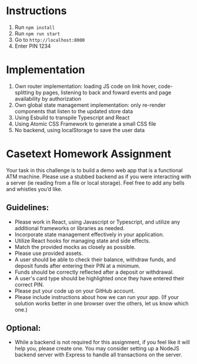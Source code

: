 # Instructions

1. Run `npm install`
2. Run `npm run start`
3. Go to `http://localhost:8000`
4. Enter PIN 1234

# Implementation
1. Own router implementation: loading JS code on link hover, code-splitting by pages, listening to back and foward events and page availability by authorization
2. Own global state management implementation: only re-render components that listen to the updated store data
3. Using Esbuild to transpile Typescript and React
4. Using Atomic CSS Framework to generate a small CSS file
5. No backend, using localStorage to save the user data

# Casetext Homework Assignment
Your task in this challenge is to build a demo web app that is a functional ATM machine. Please use a stubbed backend as if you were interacting with a server (ie reading from a file or local storage). Feel free to add any bells and whistles you’d like.

## Guidelines:
- Please work in React, using Javascript or Typescript, and utilize any additional frameworks or libraries as needed.
- Incorporate state management effectively in your application.
- Utilize React hooks for managing state and side effects.
- Match the provided mocks as closely as possible.
- Please use provided assets.
- A user should be able to check their balance, withdraw funds, and deposit funds after entering their PIN at a minimum.
- Funds should be correctly reflected after a deposit or withdrawal.
- A user's card type should be highlighted once they have entered their correct PIN.
- Please put your code up on your GitHub account.
- Please include instructions about how we can run your app. (If your solution works better in one browser over the others, let us know which one.)

## Optional:
- While a backend is not required for this assignment, if you feel like it will help you, please create one. You may consider setting up a NodeJS backend server with Express to handle all transactions on the server.
